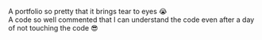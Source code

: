 A portfolio so pretty that it brings tear to eyes 😭 <br>
A code so well commented that I can understand the code even after a day of not touching the code 😎
 
